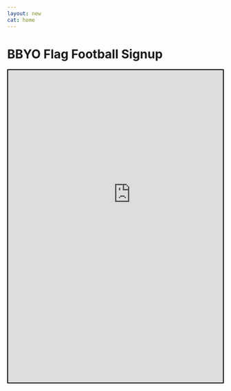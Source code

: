 ```yaml
---
layout: new
cat: home
---
```

# BBYO Flag Football Signup
<div style="border: 2px solid Black; overflow: hidden; margin: 15px auto; max-width: 750px;">
<iframe scrolling="no" src="http://www.atlantajcc.org/pldb-live/bbyo-co-ed-fall-flag-football-league-37023/?back=pldb_active" style="border: 0px none; margin-left: -675px; height: 875px; margin-top: -150px; width: 1920px;">
</iframe>
</div>
